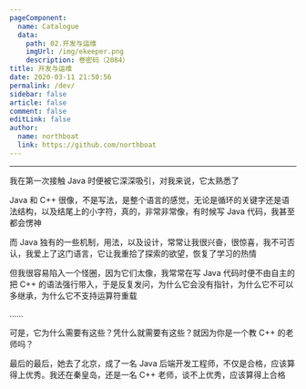 ```yaml
---
pageComponent:
  name: Catalogue
  data:
    path: 02.开发与运维
    imgUrl: /img/ekeeper.png
    description: 卷密码（2084）
title: 开发与运维
date: 2020-03-11 21:50:56
permalink: /dev/
sidebar: false
article: false
comment: false
editLink: false
author:
  name: northboat
  link: https://github.com/northboat
---
```


---

我在第一次接触 Java 时便被它深深吸引，对我来说，它太熟悉了

Java 和 C++ 很像，不是写法，是整个语言的感觉，无论是循环的关键字还是语法结构，以及结尾上的小字符，真的，非常非常像，有时候写 Java 代码，我甚至都会愣神

而 Java 独有的一些机制，用法，以及设计，常常让我很兴奋，很惊喜，我不可否认，我爱上了这门语言，它让我重拾了探索的欲望，恢复了学习的热情

但我很容易陷入一个怪圈，因为它们太像，我常常在写 Java 代码时便不由自主的把 C++ 的语法强行带入，于是反复发问，为什么它会没有指针，为什么它不可以多继承，为什么它不支持运算符重载

……

可是，它为什么需要有这些？凭什么就需要有这些？就因为你是一个教 C++ 的老师吗？

最后的最后，她去了北京，成了一名 Java 后端开发工程师，不仅是合格，应该算得上优秀。我还在秦皇岛，还是一名 C++ 老师，谈不上优秀，应该算得上合格
